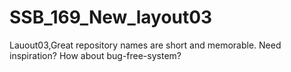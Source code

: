 # SSB_169_New_layout03
Lauout03,Great repository names are short and memorable. Need inspiration? How about bug-free-system?
